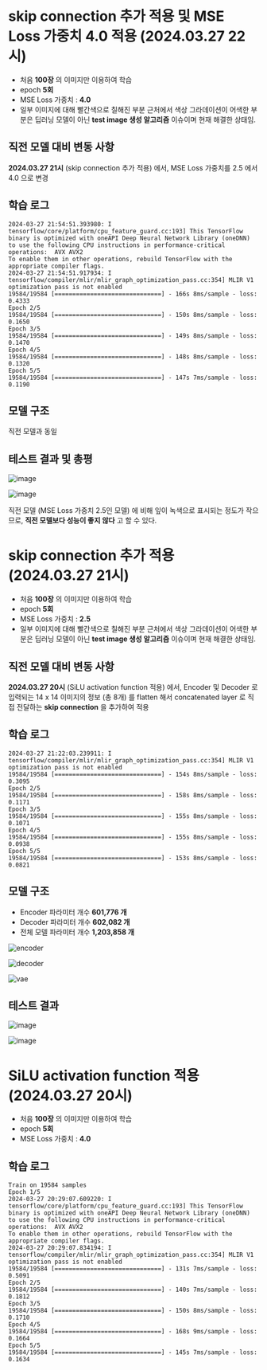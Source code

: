 # skip connection 추가 적용 및 MSE Loss 가중치 4.0 적용 (2024.03.27 22시)
* 처음 **100장** 의 이미지만 이용하여 학습
* epoch **5회**
* MSE Loss 가중치 : **4.0**
* 일부 이미지에 대해 빨간색으로 칠해진 부분 근처에서 색상 그라데이션이 어색한 부분은 딥러닝 모델이 아닌 **test image 생성 알고리즘** 이슈이며 현재 해결한 상태임.

## 직전 모델 대비 변동 사항
**2024.03.27 21시** (skip connection 추가 적용) 에서, MSE Loss 가중치를 2.5 에서 4.0 으로 변경

## 학습 로그
```
2024-03-27 21:54:51.393980: I tensorflow/core/platform/cpu_feature_guard.cc:193] This TensorFlow binary is optimized with oneAPI Deep Neural Network Library (oneDNN) to use the following CPU instructions in performance-critical operations:  AVX AVX2
To enable them in other operations, rebuild TensorFlow with the appropriate compiler flags.
2024-03-27 21:54:51.917934: I tensorflow/compiler/mlir/mlir_graph_optimization_pass.cc:354] MLIR V1 optimization pass is not enabled
19584/19584 [==============================] - 166s 8ms/sample - loss: 0.4333
Epoch 2/5
19584/19584 [==============================] - 150s 8ms/sample - loss: 0.1650
Epoch 3/5
19584/19584 [==============================] - 149s 8ms/sample - loss: 0.1470
Epoch 4/5
19584/19584 [==============================] - 148s 8ms/sample - loss: 0.1320
Epoch 5/5
19584/19584 [==============================] - 147s 7ms/sample - loss: 0.1190
```

## 모델 구조
직전 모델과 동일

## 테스트 결과 및 총평
![image](https://github.com/WannaBeSuperteur/AI-study/assets/32893014/82444b3a-29ed-49ba-9782-6412a34c52a6)

![image](https://github.com/WannaBeSuperteur/AI-study/assets/32893014/77b5d999-17af-47ba-86bc-a80efc25c36c)

직전 모델 (MSE Loss 가중치 2.5인 모델) 에 비해 잎이 녹색으로 표시되는 정도가 작으므로, **직전 모델보다 성능이 좋지 않다** 고 할 수 있다.

# skip connection 추가 적용 (2024.03.27 21시)
* 처음 **100장** 의 이미지만 이용하여 학습
* epoch **5회**
* MSE Loss 가중치 : **2.5**
* 일부 이미지에 대해 빨간색으로 칠해진 부분 근처에서 색상 그라데이션이 어색한 부분은 딥러닝 모델이 아닌 **test image 생성 알고리즘** 이슈이며 현재 해결한 상태임.

## 직전 모델 대비 변동 사항
**2024.03.27 20시** (SiLU activation function 적용) 에서, Encoder 및 Decoder 로 입력되는 14 x 14 이미지의 정보 (총 8개) 를 flatten 해서 concatenated layer 로 직접 전달하는 **skip connection** 을 추가하여 적용

## 학습 로그
```
2024-03-27 21:22:03.239911: I tensorflow/compiler/mlir/mlir_graph_optimization_pass.cc:354] MLIR V1 optimization pass is not enabled
19584/19584 [==============================] - 154s 8ms/sample - loss: 0.3095
Epoch 2/5
19584/19584 [==============================] - 158s 8ms/sample - loss: 0.1171
Epoch 3/5
19584/19584 [==============================] - 155s 8ms/sample - loss: 0.1071
Epoch 4/5
19584/19584 [==============================] - 155s 8ms/sample - loss: 0.0938
Epoch 5/5
19584/19584 [==============================] - 153s 8ms/sample - loss: 0.0821
```

## 모델 구조
* Encoder 파라미터 개수 **601,776 개**
* Decoder 파라미터 개수 **602,082 개**
* 전체 모델 파라미터 개수 **1,203,858 개**

![encoder](https://github.com/WannaBeSuperteur/AI-study/assets/32893014/d6ad4c3a-9b53-4baf-bb1e-2535b9bbb579)

![decoder](https://github.com/WannaBeSuperteur/AI-study/assets/32893014/4e194426-d760-4dca-af0e-f360170c2398)

![vae](https://github.com/WannaBeSuperteur/AI-study/assets/32893014/ba965c7a-8af6-444e-a7c6-a6b8f80a073d)

## 테스트 결과

![image](https://github.com/WannaBeSuperteur/AI-study/assets/32893014/38c16b61-f88d-466d-838a-e262e80dd0e8)

![image](https://github.com/WannaBeSuperteur/AI-study/assets/32893014/58678383-c339-445f-90e6-a9c7c3505162)

# SiLU activation function 적용 (2024.03.27 20시)
* 처음 **100장** 의 이미지만 이용하여 학습
* epoch **5회**
* MSE Loss 가중치 : **4.0**

## 학습 로그

```
Train on 19584 samples
Epoch 1/5
2024-03-27 20:29:07.609220: I tensorflow/core/platform/cpu_feature_guard.cc:193] This TensorFlow binary is optimized with oneAPI Deep Neural Network Library (oneDNN) to use the following CPU instructions in performance-critical operations:  AVX AVX2
To enable them in other operations, rebuild TensorFlow with the appropriate compiler flags.
2024-03-27 20:29:07.834194: I tensorflow/compiler/mlir/mlir_graph_optimization_pass.cc:354] MLIR V1 optimization pass is not enabled
19584/19584 [==============================] - 131s 7ms/sample - loss: 0.5091
Epoch 2/5
19584/19584 [==============================] - 140s 7ms/sample - loss: 0.1812
Epoch 3/5
19584/19584 [==============================] - 150s 8ms/sample - loss: 0.1710
Epoch 4/5
19584/19584 [==============================] - 168s 9ms/sample - loss: 0.1664
Epoch 5/5
19584/19584 [==============================] - 145s 7ms/sample - loss: 0.1634
```
